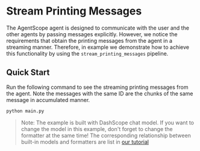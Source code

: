 # Stream Printing Messages

The AgentScope agent is designed to communicate with the user and the other agents by passing messages explicitly.
However, we notice the requirements that obtain the printing messages from the agent in a streaming manner.
Therefore, in example we demonstrate how to achieve this functionality by using the `stream_printing_messages` pipeline.


## Quick Start

Run the following command to see the streaming printing messages from the agent.
Note the messages with the same ID are the chunks of the same message in accumulated manner.

```bash
python main.py
```

> Note: The example is built with DashScope chat model. If you want to change the model in this example, don't forget
> to change the formatter at the same time! The corresponding relationship between built-in models and formatters are
> list in [our tutorial](https://doc.agentscope.io/tutorial/task_prompt.html#id1)